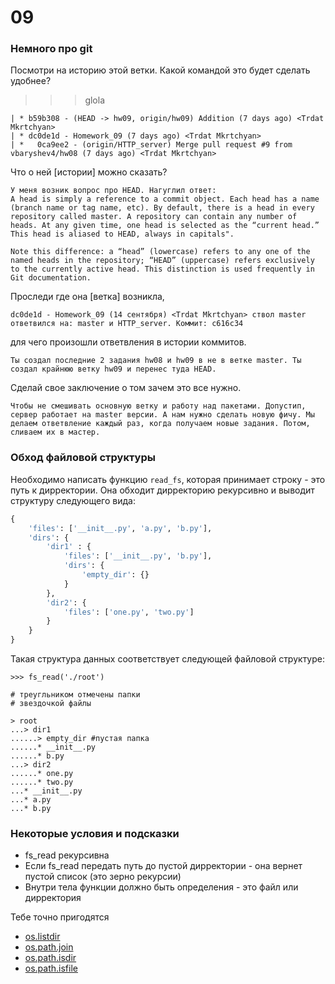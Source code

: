 # 09

### Немного про git

Посмотри на историю этой ветки. Какой командой это будет сделать удобнее?

>>> glola
```
| * b59b308 - (HEAD -> hw09, origin/hw09) Addition (7 days ago) <Trdat Mkrtchyan>
| * dc0de1d - Homework_09 (7 days ago) <Trdat Mkrtchyan>
| *   0ca9ee2 - (origin/HTTP_server) Merge pull request #9 from vbaryshev4/hw08 (7 days ago) <Trdat Mkrtchyan>
```

Что о ней [истории] можно сказать? 
```
У меня возник вопрос про HEAD. Нагуглил ответ:
A head is simply a reference to a commit object. Each head has a name (branch name or tag name, etc). By default, there is a head in every repository called master. A repository can contain any number of heads. At any given time, one head is selected as the “current head.” This head is aliased to HEAD, always in capitals".

Note this difference: a “head” (lowercase) refers to any one of the named heads in the repository; “HEAD” (uppercase) refers exclusively to the currently active head. This distinction is used frequently in Git documentation.
```

Проследи где она [ветка] возникла, 
```
dc0de1d - Homework_09 (14 сентября) <Trdat Mkrtchyan> ствол master ответвился на: master и HTTP_server. Коммит: c616c34
```

для чего произошли ответвления в истории коммитов. 
```
Ты создал последние 2 задания hw08 и hw09 в не в ветке master. Ты создал крайнюю ветку hw09 и перенес туда HEAD.
```

Сделай свое заключение о том зачем это все нужно. 
```
Чтобы не смешивать основную ветку и работу над пакетами. Допустип, сервер работает на master версии. А нам нужно сделать новую фичу. Мы делаем ответвление каждый раз, когда получаем новые задания. Потом, сливаем их в мастер. 
```

### Обход файловой структуры

Необходимо написать функцию `read_fs`, которая принимает строку - это путь к дирректории. Она обходит дирректорию рекурсивно и выводит структуру следующего вида: 

```python
{
	'files': ['__init__.py', 'a.py', 'b.py'],
	'dirs': {
		'dir1' : {
			'files': ['__init__.py', 'b.py'],
			'dirs': {
				'empty_dir': {}
			}
		},
		'dir2': {
			'files': ['one.py', 'two.py']
		}
	}
}
```

Такая структура данных соответствует следующей файловой структуре: 

```
>>> fs_read('./root')

# треугльником отмечены папки
# звездочкой файлы

> root
...> dir1
......> empty_dir #пустая папка
......* __init__.py
......* b.py
...> dir2
......* one.py
......* two.py
...* __init__.py
...* a.py
...* b.py
```

### Некоторые условия и подсказки

 - fs_read рекурсивна
 - Если fs_read передать путь до пустой дирректории - она вернет пустой список (это зерно рекурсии)
 - Внутри тела функции должно быть определения - это файл или дирректория

Тебе точно пригодятся
 - [os.listdir](https://docs.python.org/3/library/os.html#os.listdir)
 - [os.path.join](https://docs.python.org/3/library/os.path.html#os.path.join)
 - [os.path.isdir](https://docs.python.org/3/library/os.path.html#os.path.isdir)
 - [os.path.isfile](https://docs.python.org/3/library/os.path.html#os.path.isfile)


